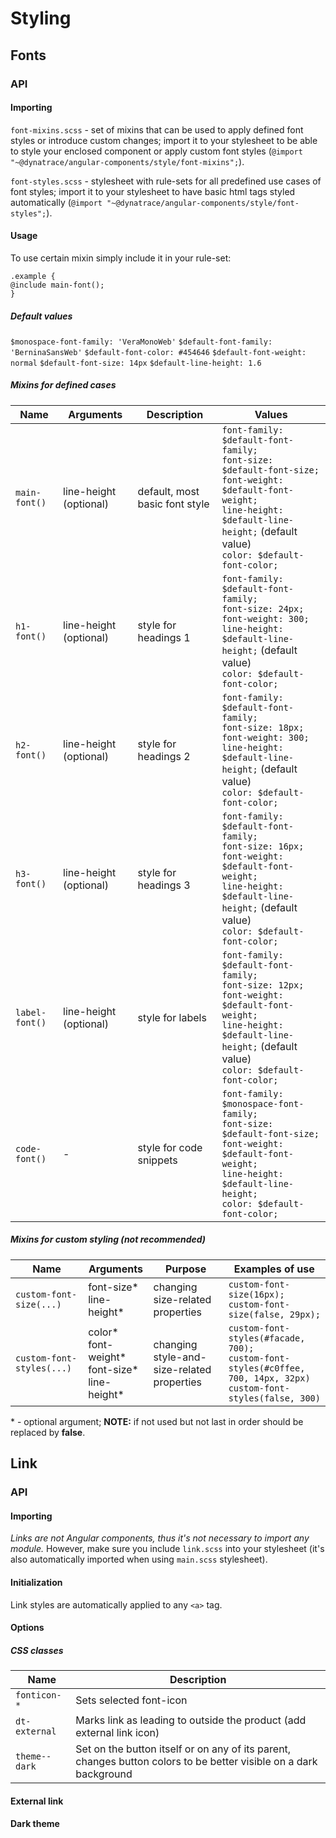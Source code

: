 # Styling

## Fonts

### API

#### Importing

`font-mixins.scss` - set of mixins that can be used to apply defined font styles or introduce custom changes; import it to your stylesheet to be able to style your enclosed component or apply custom font styles (`@import "~@dynatrace/angular-components/style/font-mixins";`).

`font-styles.scss` - stylesheet with rule-sets for all predefined use cases of font styles; import it to your stylesheet to have basic html tags styled automatically (`@import "~@dynatrace/angular-components/style/font-styles";`).


#### Usage 

To use certain mixin simply include it in your rule-set:

`.example {` <br> `@include main-font();` <br> `}`

##### Default values

`$monospace-font-family: 'VeraMonoWeb'`
`$default-font-family: 'BerninaSansWeb'`
`$default-font-color: #454646`
`$default-font-weight: normal`
`$default-font-size: 14px`
`$default-line-height: 1.6`

##### Mixins for defined cases

| Name | Arguments | Description | Values |
| --- | --- | --- | --- |
| `main-font()` | line-height (optional) | default, most basic font style | `font-family: $default-font-family;` <br> `font-size: $default-font-size;` <br>  `font-weight: $default-font-weight;` <br> `line-height: $default-line-height;` (default value) <br> `color: $default-font-color;` |
| `h1-font()` | line-height (optional) | style for headings 1 | `font-family: $default-font-family;` <br> `font-size: 24px;` <br>  `font-weight: 300;` <br> `line-height: $default-line-height;` (default value) <br> `color: $default-font-color;` |
| `h2-font()` | line-height (optional) | style for headings 2 | `font-family: $default-font-family;` <br> `font-size: 18px;` <br>  `font-weight: 300;` <br> `line-height: $default-line-height;` (default value) <br> `color: $default-font-color;` |
| `h3-font()` | line-height (optional) | style for headings 3 | `font-family: $default-font-family;` <br> `font-size: 16px;` <br>  `font-weight: $default-font-weight;` <br> `line-height: $default-line-height;` (default value) <br> `color: $default-font-color;` |
| `label-font()` | line-height (optional) | style for labels | `font-family: $default-font-family;` <br> `font-size: 12px;` <br>  `font-weight: $default-font-weight;` <br> `line-height: $default-line-height;` (default value) <br> `color: $default-font-color;` |
| `code-font()` | - | style for code snippets | `font-family: $monospace-font-family;` <br> `font-size: $default-font-size;` <br>  `font-weight: $default-font-weight;` <br> `line-height: $default-line-height;` <br> `color: $default-font-color;` |


##### Mixins for custom styling (not recommended)

 | Name | Arguments | Purpose | Examples of use |
 | --- | --- | --- | --- |
 | `custom-font-size(...)` | font-size* <br> line-height*  | changing size-related properties | `custom-font-size(16px);` <br> `custom-font-size(false, 29px); ` <br> |
 | `custom-font-styles(...)` | color* <br> font-weight* <br> font-size* <br> line-height*  | changing style-and-size-related properties | `custom-font-styles(#facade, 700);` <br> `custom-font-styles(#c0ffee, 700, 14px, 32px)` <br> `custom-font-styles(false, 300)` <br> |
 
 
 \* - optional argument; **NOTE:** if not used but not last in order should be replaced by **false**.

## Link

<docs-source-example example="LinkSimpleExampleComponent"></docs-source-example>

### API

#### Importing

*Links are not Angular components, thus it's not necessary to import any module.* However, make sure you include `link.scss`
into your stylesheet (it's also automatically imported when using `main.scss` stylesheet).

#### Initialization

Link styles are automatically applied to any `<a>` tag.

#### Options

##### CSS classes

| Name | Description|
| --- | --- |
| `fonticon-*` | Sets selected font-icon |
| `dt-external` | Marks link as leading to outside the product (add external link icon) |
| `theme--dark` | Set on the button itself or on any of its parent, changes button colors to be better visible on a dark background |

#### External link

<docs-source-example example="LinkExternalExampleComponent"></docs-source-example>

#### Dark theme

<docs-source-example example="LinkDarkExampleComponent"></docs-source-example>
